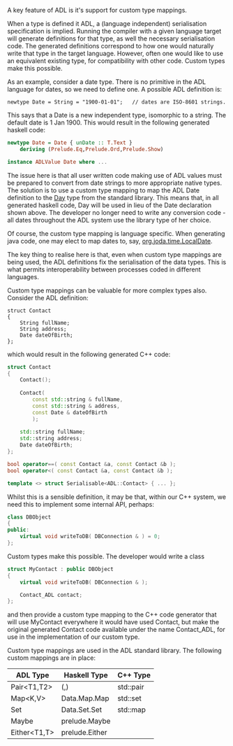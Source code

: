 A key feature of ADL is it's support for custom type mappings.

When a type is defined it ADL, a (language independent) serialisation
specification is implied. Running the compiler with a given language
target will generate definitions for that type, as well the necessary
serialisation code. The generated definitions correspond to how one
would naturally write that type in the target language. However, often
one would like to use an equivalent existing type, for compatibility
with other code. Custom types make this possible.

As an example, consider a date type. There is no primitive in the ADL
language for dates, so we need to define one. A possible ADL definition is:

```
newtype Date = String = "1900-01-01";   // dates are ISO-8601 strings.
```

This says that a Date is a new independent type, isomorphic to a
string. The default date is 1 Jan 1900. This would result in the following
generated haskell code:

```Haskell
newtype Date = Date { unDate :: T.Text }
    deriving (Prelude.Eq,Prelude.Ord,Prelude.Show)

instance ADLValue Date where ...
```
The issue here is that all user written code making use of ADL values
must be prepared to convert from date strings to more appropriate
native types. The solution is to use a custom type mapping to map the
ADL Date definition to the [Day][1] type from the standard
library. This means that, in all generated haskell code, Day will be
used in lieu of the Date declaration shown above. The developer no
longer need to write any conversion code - all dates throughout the
ADL system use the library type of her choice.

Of course, the custom type mapping is language specific. When
generating java code, one may elect to map dates to, say,
[org.joda.time.LocalDate][2].

The key thing to realise here is that, even when custom type mappings
are being used, the ADL definitions fix the serialisation of the data
types. This is what permits interoperability between processes coded
in different languages.

Custom type mappings can be valuable for more complex types
also. Consider the ADL definition:

```
struct Contact
{
    String fullName;
    String address;
    Date dateOfBirth;
};
```
which would result in the following generated C++ code:

```C++
struct Contact
{
    Contact();
    
    Contact(
        const std::string & fullName,
        const std::string & address,
        const Date & dateOfBirth
        );
    
    std::string fullName;
    std::string address;
    Date dateOfBirth;
};

bool operator==( const Contact &a, const Contact &b );
bool operator<( const Contact &a, const Contact &b );

template <> struct Serialisable<ADL::Contact> { ... };
```
Whilst this is a sensible definition, it may be that, within our
C++ system, we need this to implement some internal API, perhaps:

```c++
class DBObject
{
public:
    virtual void writeToDB( DBConnection & ) = 0;
};
```

Custom types make this possible. The developer would write a class


```c++
struct MyContact : public DBObject
{
    virtual void writeToDB( DBConnection & );

    Contact_ADL contact;
};
```

and then provide a custom type mapping to the C++ code generator that
will use MyContact everywhere it would have used Contact, but make the
original generated Contact code available under the name Contact_ADL,
for use in the implementation of our custom type.

Custom type mappings are used in the ADL standard library. The
following custom mappings are in place:

| ADL Type     | Haskell Type   | C++ Type  |
|--------------|----------------|-----------|
| Pair<T1,T2>  | (,)            | std::pair |
| Map<K,V>     | Data.Map.Map   | std::set  |
| Set<V>       | Data.Set.Set   | std::map  |
| Maybe<T>     | prelude.Maybe  |           |
| Either<T1,T> | prelude.Either |           |



[1]: http://hackage.haskell.org/package/time-1.1.2.1/docs/Data-Time-Calendar.html#t%3ADay
[2]: http://www.joda.org/joda-time/apidocs/org/joda/time/LocalDate.html





